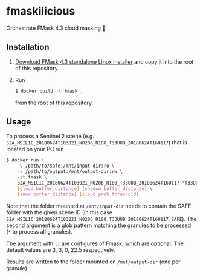 # fmaskilicious

Orchestrate FMask 4.3 cloud masking 🍭

## Installation

1. [Download FMask 4.3 standalone Linux installer](https://github.com/GERSL/Fmask)
   and copy it into the root of this repository.

2. Run

   ```bash
   $ docker build -t fmask .
   ```

   from the root of this repository.

## Usage

To process a Sentinel 2 scene (e.g. `S2A_MSIL1C_20180624T103021_N0206_R108_T33UUB_20180624T160117`)
that is located on your PC run

```bash
$ docker run \
    -v /path/to/safe:/mnt/input-dir:ro \
    -v /path/to/output:/mnt/output-dir:rw \
    -it fmask \
    S2A_MSIL1C_20180624T103021_N0206_R108_T33UUB_20180624T160117 *T33UUB* \
    [cloud_buffer_distance] [shadow_buffer_distance] \
    [snow_buffer_distance] [cloud_prob_threshold]
```

Note that the folder mounted at `/mnt/input-dir` needs to contain the SAFE folder with the given
scene ID (in this case `S2A_MSIL1C_20180624T103021_N0206_R108_T33UUB_20180624T160117.SAFE`).
The second argument is a glob pattern matching the granules to be processed (`*` to process all granules).

The argument with `[]` are configures of Fmask, which are optional. The default values are 3, 3, 0, 22.5 respectively.

Results are written to the folder mounted on `/mnt/output-dir` (one per granule).
